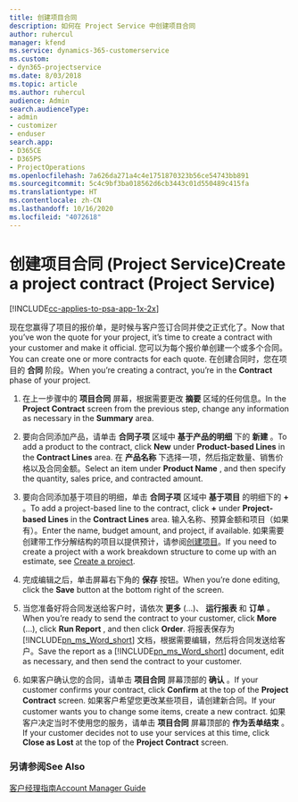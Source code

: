```yaml
---
title: 创建项目合同
description: 如何在 Project Service 中创建项目合同
author: ruhercul
manager: kfend
ms.service: dynamics-365-customerservice
ms.custom:
- dyn365-projectservice
ms.date: 8/03/2018
ms.topic: article
ms.author: ruhercul
audience: Admin
search.audienceType:
- admin
- customizer
- enduser
search.app:
- D365CE
- D365PS
- ProjectOperations
ms.openlocfilehash: 7a626da271a4c4e1751870323b56ce54743bb891
ms.sourcegitcommit: 5c4c9bf3ba018562d6cb3443c01d550489c415fa
ms.translationtype: HT
ms.contentlocale: zh-CN
ms.lasthandoff: 10/16/2020
ms.locfileid: "4072618"
---
```

# <a name="create-a-project-contract-project-service"></a><span data-ttu-id="03ba4-103">创建项目合同 (Project Service)</span><span class="sxs-lookup"><span data-stu-id="03ba4-103">Create a project contract (Project Service)</span></span>

[!INCLUDE[cc-applies-to-psa-app-1x-2x](../includes/cc-applies-to-psa-app-1x-2x.md)]

<span data-ttu-id="03ba4-104">现在您赢得了项目的报价单，是时候与客户签订合同并使之正式化了。</span><span class="sxs-lookup"><span data-stu-id="03ba4-104">Now that you’ve won the quote for your project, it’s time to create a contract with your customer and make it official.</span></span> <span data-ttu-id="03ba4-105">您可以为每个报价单创建一个或多个合同。</span><span class="sxs-lookup"><span data-stu-id="03ba4-105">You can create one or more contracts for each quote.</span></span> <span data-ttu-id="03ba4-106">在创建合同时，您在项目的 **合同** 阶段。</span><span class="sxs-lookup"><span data-stu-id="03ba4-106">When you’re creating a contract, you’re in the **Contract** phase of your project.</span></span>  
  
1. <span data-ttu-id="03ba4-107">在上一步骤中的 **项目合同** 屏幕，根据需要更改 **摘要** 区域的任何信息。</span><span class="sxs-lookup"><span data-stu-id="03ba4-107">In the **Project Contract** screen from the previous step, change any information as necessary in the **Summary** area.</span></span>  
  
2. <span data-ttu-id="03ba4-108">要向合同添加产品，请单击 **合同子项** 区域中 **基于产品的明细** 下的 **新建** 。</span><span class="sxs-lookup"><span data-stu-id="03ba4-108">To add a product to the contract, click **New** under **Product-based Lines** in the **Contract Lines** area.</span></span> <span data-ttu-id="03ba4-109">在 **产品名称** 下选择一项，然后指定数量、销售价格以及合同金额。</span><span class="sxs-lookup"><span data-stu-id="03ba4-109">Select an item under **Product Name** , and then specify the quantity, sales price, and contracted amount.</span></span>  
  
3. <span data-ttu-id="03ba4-110">要向合同添加基于项目的明细，单击 **合同子项** 区域中 **基于项目** 的明细下的 **+** 。</span><span class="sxs-lookup"><span data-stu-id="03ba4-110">To add a project-based line to the contract, click **+** under **Project-based Lines** in the **Contract Lines** area.</span></span> <span data-ttu-id="03ba4-111">输入名称、预算金额和项目（如果有）。</span><span class="sxs-lookup"><span data-stu-id="03ba4-111">Enter the name, budget amount, and project, if available.</span></span> <span data-ttu-id="03ba4-112">如果需要创建带工作分解结构的项目以提供预计，请参阅[创建项目](../psa/create-project.md)。</span><span class="sxs-lookup"><span data-stu-id="03ba4-112">If you need to create a project with a work breakdown structure to come up with an estimate, see [Create a project](../psa/create-project.md).</span></span>  
  
4. <span data-ttu-id="03ba4-113">完成编辑之后，单击屏幕右下角的 **保存** 按钮。</span><span class="sxs-lookup"><span data-stu-id="03ba4-113">When you’re done editing, click the **Save** button at the bottom right of the screen.</span></span>  
  
5. <span data-ttu-id="03ba4-114">当您准备好将合同发送给客户时，请依次 **更多** (…)、 **运行报表** 和 **订单** 。</span><span class="sxs-lookup"><span data-stu-id="03ba4-114">When you’re ready to send the contract to your customer, click **More** (…), click **Run Report** , and then click **Order**.</span></span> <span data-ttu-id="03ba4-115">将报表保存为 [!INCLUDE[pn_ms_Word_short](../includes/pn-ms-word-short.md)] 文档，根据需要编辑，然后将合同发送给客户。</span><span class="sxs-lookup"><span data-stu-id="03ba4-115">Save the report as a [!INCLUDE[pn_ms_Word_short](../includes/pn-ms-word-short.md)] document, edit as necessary, and then send the contract to your customer.</span></span>  
  
6. <span data-ttu-id="03ba4-116">如果客户确认您的合同，请单击 **项目合同** 屏幕顶部的 **确认** 。</span><span class="sxs-lookup"><span data-stu-id="03ba4-116">If your customer confirms your contract, click **Confirm** at the top of the **Project Contract** screen.</span></span> <span data-ttu-id="03ba4-117">如果客户希望您更改某些项目，请创建新合同。</span><span class="sxs-lookup"><span data-stu-id="03ba4-117">If your customer wants you to change some items, create a new contract.</span></span> <span data-ttu-id="03ba4-118">如果客户决定当时不使用您的服务，请单击 **项目合同** 屏幕顶部的 **作为丢单结束** 。</span><span class="sxs-lookup"><span data-stu-id="03ba4-118">If your customer decides not to use your services at this time, click **Close as Lost** at the top of the **Project Contract** screen.</span></span>  
  
### <a name="see-also"></a><span data-ttu-id="03ba4-119">另请参阅</span><span class="sxs-lookup"><span data-stu-id="03ba4-119">See Also</span></span>  
 [<span data-ttu-id="03ba4-120">客户经理指南</span><span class="sxs-lookup"><span data-stu-id="03ba4-120">Account Manager Guide</span></span>](../psa/account-manager-guide.md)
